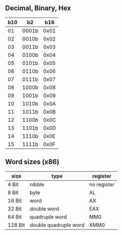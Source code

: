 
Decimal, Binary, Hex
---------------------

|b10|b2|b16|
|---|-----|----|
|01|0001b|0x01|
|02|0010b|0x02|
|03|0011b|0x03|
|04|0100b|0x04|
|05|0101b|0x05|
|06|0110b|0x06|
|07|0111b|0x07|
|08|1000b|0x08|
|09|1001b|0x09|
|10|1010b|0x0A|
|11|1011b|0x0B|
|12|1100b|0x0C|
|13|1101b|0x0D|
|14|1110b|0x0E|
|15|1111b|0x0F|

Word sizes (x86)
-------------

size|type|register|
|---|---|---|
|4 Bit|nibble|no register|
|8 Bit|byte|AL|
|16 Bit|word|AX|
|32 Bit|double word|EAX|
|64 Bit|quadruple word|MM0|
|128 Bit|double quadruple word|XMM0|
